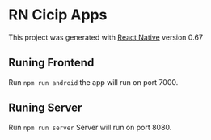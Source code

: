 # RN Cicip Apps

This project was generated with [React Native](https://reactnative.dev) version 0.67

## Runing Frontend

Run `npm run android` the app will run on port 7000.

## Runing Server

Run `npm run server` Server will run on port 8080.